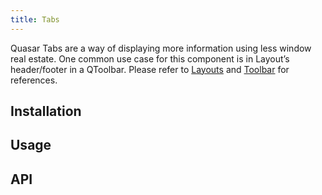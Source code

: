 ```yaml
---
title: Tabs
---
```

Quasar Tabs are a way of displaying more information using less window real estate.
One common use case for this component is in Layout’s header/footer in a QToolbar. Please refer to [Layouts](/layout/layout) and [Toolbar](/vue-components/toolbar) for references.

## Installation
<doc-installation :components="['QTabs','QTab','QTabPane','QRouteTab']" />

## Usage
<doc-example title="Standard" file="Qtabs/Standard" />
<doc-example title="Standard" file="Qtabs/Types" />
<doc-example title="Standard" file="Qtabs/Colors" />
<doc-example title="Standard" file="Qtabs/Glossy" />
<doc-example title="Standard" file="Qtabs/TopBar" />
<doc-example title="Standard" file="Qtabs/Inverted" />
<doc-example title="Standard" file="Qtabs/IndividualColors" />
<doc-example title="Standard" file="Qtabs/Alignments" />
<doc-example title="Standard" file="Qtabs/DefaultTab" />
<doc-example title="Standard" file="Qtabs/VModel" />

<doc-example title="Standard" file="Qtabs/Panels" />
<doc-example title="Standard" file="Qtabs/PanelsAbove" />
<doc-example title="Standard" file="Qtabs/PanelsKeepAlive" />

## API
<doc-api file="QTabs" />
<doc-api file="QTab" />
<doc-api file="QRouteTab" />
<doc-api file="QTabPanels" />
<doc-api file="QTabPanel" />
